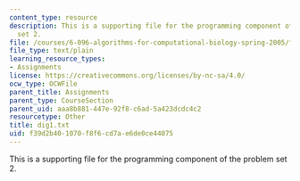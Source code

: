 ```yaml
---
content_type: resource
description: This is a supporting file for the programming component of the problem
  set 2.
file: /courses/6-096-algorithms-for-computational-biology-spring-2005/f39d2b401070f8f6cd7ae6de0ce44075_dig1.txt
file_type: text/plain
learning_resource_types:
- Assignments
license: https://creativecommons.org/licenses/by-nc-sa/4.0/
ocw_type: OCWFile
parent_title: Assignments
parent_type: CourseSection
parent_uid: aaa8b881-447e-92f8-c6ad-5a423dcdc4c2
resourcetype: Other
title: dig1.txt
uid: f39d2b40-1070-f8f6-cd7a-e6de0ce44075
---
```

This is a supporting file for the programming component of the problem set 2.
